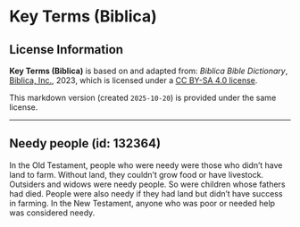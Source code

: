 # Key Terms (Biblica)

## License Information

**Key Terms (Biblica)** is based on and adapted from: _Biblica Bible Dictionary_, [Biblica, Inc.](https://www.biblica.com/), 2023, which is licensed under a [CC BY-SA 4.0 license](https://creativecommons.org/licenses/by-sa/4.0/legalcode.en).

This markdown version (created `2025-10-20`) is provided under the same license.



--------------------------------

## Needy people (id: 132364)

In the Old Testament, people who were needy were those who didn’t have land to farm. Without land, they couldn’t grow food or have livestock. Outsiders and widows were needy people. So were children whose fathers had died. People were also needy if they had land but didn’t have success in farming. In the New Testament, anyone who was poor or needed help was considered needy.


